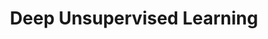 ---
title: Deep Unsupervised Learning 
tags: [Unsupervised Learning ,Generative Models ]
style: fill
color: light
description: This course will cover two areas of deep learning in which labeled data is not required Deep Generative Models and Self-supervised Learning
external_url: https://sites.google.com/view/berkeley-cs294-158-sp20/home
---